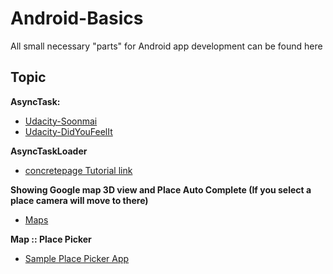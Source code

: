 # Android-Basics
All small necessary "parts" for Android app development can be found here
## Topic
**AsyncTask:** <ul><li>[Udacity-Soonmai](Udacity/ud843_Soonami/)</li><li>[Udacity-DidYouFeelIt](Udacity/DidYouFeelIt(AsyncTask)/)</li></ul>
**AsyncTaskLoader** <ul><li>[concretepage Tutorial link](http://www.concretepage.com/android/android-asynctaskloader-example-with-listview-and-baseadapter)</li></ul>
**Showing Google map 3D view and Place Auto Complete (If you select a place camera will move to there)**<ul><li>[Maps](Maps_API)</li></ul>
**Map :: Place Picker** <ul><li>[Sample Place Picker App](https://github.com/androidmads/PlacePickerSample)</li></ul>



  

